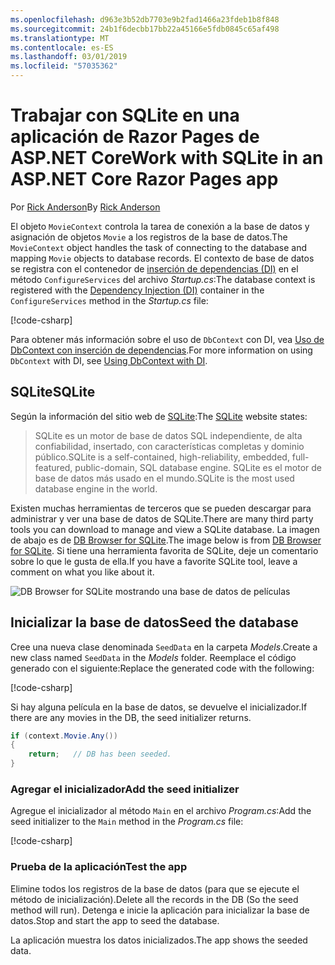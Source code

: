 ```yaml
---
ms.openlocfilehash: d963e3b52db7703e9b2fad1466a23fdeb1b8f848
ms.sourcegitcommit: 24b1f6decbb17bb22a45166e5fdb0845c65af498
ms.translationtype: MT
ms.contentlocale: es-ES
ms.lasthandoff: 03/01/2019
ms.locfileid: "57035362"
---
```

# <a name="work-with-sqlite-in-an-aspnet-core-razor-pages-app"></a><span data-ttu-id="760fb-101">Trabajar con SQLite en una aplicación de Razor Pages de ASP.NET Core</span><span class="sxs-lookup"><span data-stu-id="760fb-101">Work with SQLite in an ASP.NET Core Razor Pages app</span></span>

<span data-ttu-id="760fb-102">Por [Rick Anderson](https://twitter.com/RickAndMSFT)</span><span class="sxs-lookup"><span data-stu-id="760fb-102">By [Rick Anderson](https://twitter.com/RickAndMSFT)</span></span>

<span data-ttu-id="760fb-103">El objeto `MovieContext` controla la tarea de conexión a la base de datos y asignación de objetos `Movie` a los registros de la base de datos.</span><span class="sxs-lookup"><span data-stu-id="760fb-103">The `MovieContext` object handles the task of connecting to the database and mapping `Movie` objects to database records.</span></span> <span data-ttu-id="760fb-104">El contexto de base de datos se registra con el contenedor de [inserción de dependencias (DI)](xref:fundamentals/dependency-injection) en el método `ConfigureServices` del archivo *Startup.cs*:</span><span class="sxs-lookup"><span data-stu-id="760fb-104">The database context is registered with the [Dependency Injection (DI)](xref:fundamentals/dependency-injection) container in the `ConfigureServices` method in the *Startup.cs* file:</span></span>

[!code-csharp[](code/Startup.cs?name=snippet2&highlight=6-8)]

<span data-ttu-id="760fb-105">Para obtener más información sobre el uso de `DbContext` con DI, vea [Uso de DbContext con inserción de dependencias](/ef/core/miscellaneous/configuring-dbcontext#using-dbcontext-with-dependency-injection).</span><span class="sxs-lookup"><span data-stu-id="760fb-105">For more information on using `DbContext` with DI, see [Using DbContext with DI](/ef/core/miscellaneous/configuring-dbcontext#using-dbcontext-with-dependency-injection).</span></span>

## <a name="sqlite"></a><span data-ttu-id="760fb-106">SQLite</span><span class="sxs-lookup"><span data-stu-id="760fb-106">SQLite</span></span>

<span data-ttu-id="760fb-107">Según la información del sitio web de [SQLite](https://www.sqlite.org/):</span><span class="sxs-lookup"><span data-stu-id="760fb-107">The [SQLite](https://www.sqlite.org/) website states:</span></span>

> <span data-ttu-id="760fb-108">SQLite es un motor de base de datos SQL independiente, de alta confiabilidad, insertado, con características completas y dominio público.</span><span class="sxs-lookup"><span data-stu-id="760fb-108">SQLite is a self-contained, high-reliability, embedded, full-featured, public-domain, SQL database engine.</span></span> <span data-ttu-id="760fb-109">SQLite es el motor de base de datos más usado en el mundo.</span><span class="sxs-lookup"><span data-stu-id="760fb-109">SQLite is the most used database engine in the world.</span></span>

<span data-ttu-id="760fb-110">Existen muchas herramientas de terceros que se pueden descargar para administrar y ver una base de datos de SQLite.</span><span class="sxs-lookup"><span data-stu-id="760fb-110">There are many third party tools you can download to manage and view a SQLite database.</span></span> <span data-ttu-id="760fb-111">La imagen de abajo es de [DB Browser for SQLite](http://sqlitebrowser.org/).</span><span class="sxs-lookup"><span data-stu-id="760fb-111">The image below is from [DB Browser for SQLite](http://sqlitebrowser.org/).</span></span> <span data-ttu-id="760fb-112">Si tiene una herramienta favorita de SQLite, deje un comentario sobre lo que le gusta de ella.</span><span class="sxs-lookup"><span data-stu-id="760fb-112">If you have a favorite SQLite tool, leave a comment on what you like about it.</span></span>

![DB Browser for SQLite mostrando una base de datos de películas](../../tutorials/first-mvc-app-xplat/working-with-sql/_static/dbb.png)

## <a name="seed-the-database"></a><span data-ttu-id="760fb-114">Inicializar la base de datos</span><span class="sxs-lookup"><span data-stu-id="760fb-114">Seed the database</span></span>

<span data-ttu-id="760fb-115">Cree una nueva clase denominada `SeedData` en la carpeta *Models*.</span><span class="sxs-lookup"><span data-stu-id="760fb-115">Create a new class named `SeedData` in the *Models* folder.</span></span> <span data-ttu-id="760fb-116">Reemplace el código generado con el siguiente:</span><span class="sxs-lookup"><span data-stu-id="760fb-116">Replace the generated code with the following:</span></span>

[!code-csharp[](code/Models/SeedData.cs)]

<span data-ttu-id="760fb-117">Si hay alguna película en la base de datos, se devuelve el inicializador.</span><span class="sxs-lookup"><span data-stu-id="760fb-117">If there are any movies in the DB, the seed initializer returns.</span></span>

```csharp
if (context.Movie.Any())
{
    return;   // DB has been seeded.
}
```

<a name="si"></a>
### <a name="add-the-seed-initializer"></a><span data-ttu-id="760fb-118">Agregar el inicializador</span><span class="sxs-lookup"><span data-stu-id="760fb-118">Add the seed initializer</span></span>

<span data-ttu-id="760fb-119">Agregue el inicializador al método `Main` en el archivo *Program.cs*:</span><span class="sxs-lookup"><span data-stu-id="760fb-119">Add the seed initializer to the `Main` method in the *Program.cs* file:</span></span>

[!code-csharp[](../../tutorials/razor-pages/razor-pages-start/sample/RazorPagesMovie/Program.cs)]

### <a name="test-the-app"></a><span data-ttu-id="760fb-120">Prueba de la aplicación</span><span class="sxs-lookup"><span data-stu-id="760fb-120">Test the app</span></span>

<span data-ttu-id="760fb-121">Elimine todos los registros de la base de datos (para que se ejecute el método de inicialización).</span><span class="sxs-lookup"><span data-stu-id="760fb-121">Delete all the records in the DB (So the seed method will run).</span></span> <span data-ttu-id="760fb-122">Detenga e inicie la aplicación para inicializar la base de datos.</span><span class="sxs-lookup"><span data-stu-id="760fb-122">Stop and start the app to seed the database.</span></span>

<span data-ttu-id="760fb-123">La aplicación muestra los datos inicializados.</span><span class="sxs-lookup"><span data-stu-id="760fb-123">The app shows the seeded data.</span></span>

